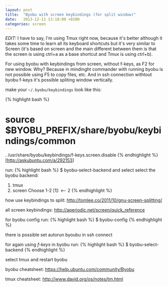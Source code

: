 ```yaml
---
layout: post
title:  "Byobu with screen keybindings (for split window)"
date:   2013-12-11 13:18:00 +0100
categories: screen
---
```


_EDIT:_ I have to say, I'm using Tmux right now, because it's better although it takes some time to learn all its keyboard shortcuts but it's very similar to Screen (it's based on screen and the main different between them is that the screen is using ctrl+a as a base shortcut and Tmux is using ctrl+b).

For using byobu with keybindings from screen, without f-keys, as F2 for new window.
Why?
Because in mindinght commander with running byobu is not possible using F5 to copy files, etc.
And in ssh connection withtout byobu f-keys it's possible spliting window vertically.

make your `~/.byobu/keybindings` look like this:

{% highlight bash %}
# source $BYOBU_PREFIX/share/byobu/keybindings/common
. /usr/share/byobu/keybindings/f-keys.screen.disable
{% endhighlight %}
[<http://askubuntu.com/a/292153>]

run:
{% highlight bash %}
$ byobu-select-backend
and select
select the byobu backend:
  1. tmux
  2. screen
Choose 1-2 [1]:  <-- 2
{% endhighlight %}


how use keybindings to split: <http://tomlee.co/2011/10/gnu-screen-splitting/>

all screen keybindings: <http://aperiodic.net/screen/quick_reference>

for byobu config run:
{% highlight bash %}
$ byobu-config
{% endhighlight %}

there is possible set autorun byoubu in ssh connect

for again using _f-keys_ in byobu run:
{% highlight bash %}
$ byobu-select-backend
{% endhighlight %}

select tmux and restart byobu

byobu cheatsheet: <https://help.ubuntu.com/community/Byobu>

tmux cheatsheet: <http://www.dayid.org/os/notes/tm.html>

